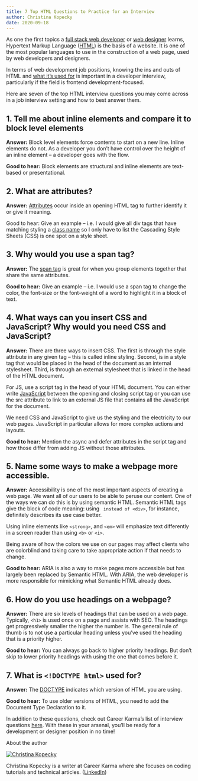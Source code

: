 ```yaml
---
title: 7 Top HTML Questions to Practice for an Interview
author: Christina Kopecky 
date: 2020-09-18
---
```


As one the first topics a [full stack web developer](https://careerkarma.com/blog/full-stack-developer) or [web designer](https://careerkarma.com/careers/design/) learns, Hypertext Markup Language ([HTML](https://careerkarma.com/blog/learn-html/)) is the basis of a website. It is one of the most popular languages to use in the construction of a web page, used by web developers and designers.

In terms of web development job positions, knowing the ins and outs of HTML and [what it’s used for](https://careerkarma.com/blog/what-is-html-used-for) is important in a developer interview, particularly if the field is frontend development-focused.

Here are seven of the top HTML interview questions you may come across in a job interview setting and how to best answer them.


## 1. Tell me about inline elements and compare it to block level elements

**Answer:** Block level elements force contents to start on a new line. Inline elements do not. As a developer you don’t have control over the height of an inline element – a developer goes with the flow.

**Good to hear:** Block elements are structural and inline elements are text-based or presentational.


## 2. What are attributes?

**Answer:** [Attributes](https://careerkarma.com/blog/html-attributes/) occur inside an opening HTML tag to further identify it or give it meaning. 

Good to hear: Give an example – i.e. I would give all div tags that have matching styling a [class name](https://careerkarma.com/blog/html-css-class-id/) so I only have to list the Cascading Style Sheets (CSS) is one spot on a style sheet.


## 3. Why would you use a span tag?

**Answer:** The [span tag](https://careerkarma.com/blog/html-span/) is great for when you group elements together that share the same attributes.

**Good to hear:** Give an example – i.e. I would use a span tag to change the color, the font-size or the font-weight of a word to highlight it in a block of text. 


## 4. What ways can you insert CSS and JavaScript? Why would you need CSS and JavaScript?

**Answer:** There are three ways to insert CSS. The first is through the style attribute in any given tag – this is called inline styling. Second, is in a style tag that would be placed in the head of the document as an internal stylesheet. Third, is through an external stylesheet that is linked in the head of the HTML document. 

For JS, use a script tag in the head of your HTML document. You can either write [JavaScript](https://careerkarma.com/subjects/best-javascript-bootcamps/) between the opening and closing script tag or you can use the src attribute to link to an external JS file that contains all the JavaScript for the document. 

We need CSS and JavaScript to give us the styling and the electricity to our web pages. JavaScript in particular allows for more complex actions and layouts.

**Good to hear:** Mention the async and defer attributes in the script tag and how those differ from adding JS without those attributes.


## 5. Name some ways to make a webpage more accessible.

**Answer:** Accessibility is one of the most important aspects of creating a web page. We want all of our users to be able to peruse our content. One of the ways we can do this is by using semantic HTML. Semantic HTML tags give the block of code meaning: using <caption>` instead of <div>`, for instance, definitely describes its use case better. 

Using inline elements like `<strong>`, and `<em>` will emphasize text differently in a screen reader than using `<b>` or `<i>`. 

Being aware of how the colors we use on our pages may affect clients who are colorblind and taking care to take appropriate action if that needs to change. 

**Good to hear:** ARIA is also a way to make pages more accessible but has largely been replaced by Semantic HTML. With ARIA, the web developer is more responsible for mimicking what Semantic HTML already does.


## 6. How do you use headings on a webpage? 

**Answer:** There are six levels of headings that can be used on a web page. Typically, `<h1>` is used once on a page and assists with SEO. The headings get progressively smaller the higher the number is. The general rule of thumb is to not use a particular heading unless you’ve used the heading that is a priority higher.

**Good to hear:** You can always go back to higher priority headings. But don’t skip to lower priority headings with using the one that comes before it. 


## 7. What is `<!DOCTYPE html>` used for?

**Answer:** The [DOCTYPE](https://careerkarma.com/blog/html-doctype/) indicates which version of HTML you are using. 

**Good to hear:** To use older versions of HTML, you need to add the Document Type Declaration to it.  

In addition to these questions, check out Career Karma’s list of interview questions [here](https://careerkarma.com/blog/html-interview-questions). With these in your arsenal, you’ll be ready for a development or designer position in no time!

About the author

<a href="https://careerkarma.com/blog/author/christina-kopecky/"><img alt="Christina Kopecky" src="https://careerkarma.com/blog/wp-content/uploads/2020/06/image-3-300x300.png"></a>

Christina Kopecky is a writer at Career Karma where she focuses on coding tutorials and technical articles. ([LinkedIn](https://www.linkedin.com/in/cmvnk/))

